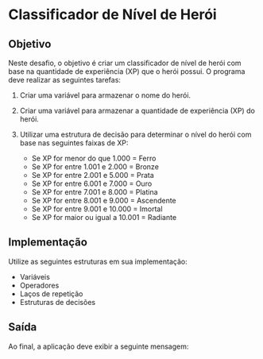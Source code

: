 # Classificador de Nível de Herói

## Objetivo

Neste desafio, o objetivo é criar um classificador de nível de herói com base na quantidade de experiência (XP) que o herói possui. O programa deve realizar as seguintes tarefas:

1. Criar uma variável para armazenar o nome do herói.
2. Criar uma variável para armazenar a quantidade de experiência (XP) do herói.
3. Utilizar uma estrutura de decisão para determinar o nível do herói com base nas seguintes faixas de XP:

   - Se XP for menor do que 1.000 = Ferro
   - Se XP for entre 1.001 e 2.000 = Bronze
   - Se XP for entre 2.001 e 5.000 = Prata
   - Se XP for entre 6.001 e 7.000 = Ouro
   - Se XP for entre 7.001 e 8.000 = Platina
   - Se XP for entre 8.001 e 9.000 = Ascendente
   - Se XP for entre 9.001 e 10.000 = Imortal
   - Se XP for maior ou igual a 10.001 = Radiante

## Implementação

Utilize as seguintes estruturas em sua implementação:

- Variáveis
- Operadores
- Laços de repetição
- Estruturas de decisões

## Saída

Ao final, a aplicação deve exibir a seguinte mensagem:

